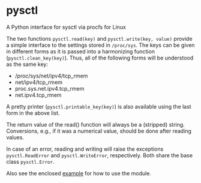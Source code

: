 # pysctl
A Python interface for sysctl via procfs for Linux

The two functions `pysctl.read(key)` and `pysctl.write(key, value)` provide a simple interface to the settings stored in `/proc/sys`. The keys can be given in different forms as it is passed into a harmonizing function (`pysctl.clean_key(key)`). Thus, all of the following forms will be understood as the same key:

- /proc/sys/net/ipv4/tcp_rmem
- net/ipv4/tcp_rmem
- proc.sys.net.ipv4.tcp_rmem
- net.ipv4.tcp_rmem

A pretty printer (`pysctl.printable_key(key)`) is also available using the last form in the above list.

The return value of the read() function will always be a (stripped) string. Conversions, e.g., if it was a numerical value, should be done after reading values.

In case of an error, reading and writing will raise the exceptions `pysctl.ReadError` and `pysctl.WriteError`, respectively. Both share the base class `pysctl.Error`.

Also see the enclosed [example](example.py) for how to use the module.